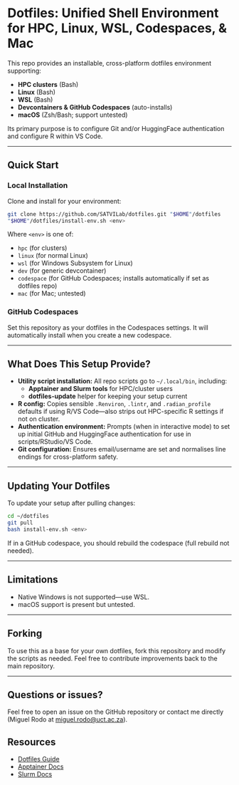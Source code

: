# Dotfiles: Unified Shell Environment for HPC, Linux, WSL, Codespaces, & Mac

This repo provides an installable, cross-platform dotfiles environment supporting:

* **HPC clusters** (Bash)
* **Linux** (Bash)
* **WSL** (Bash)
* **Devcontainers & GitHub Codespaces** (auto-installs)
* **macOS** (Zsh/Bash; support untested)

Its primary purpose is to configure Git and/or HuggingFace authentication and configure R within VS Code. 

---

## Quick Start

### Local Installation

Clone and install for your environment:

```bash
git clone https://github.com/SATVILab/dotfiles.git "$HOME"/dotfiles
"$HOME"/dotfiles/install-env.sh <env>
```

Where `<env>` is one of:

* `hpc` (for clusters)
* `linux` (for normal Linux)
* `wsl` (for Windows Subsystem for Linux)
* `dev` (for generic devcontainer)
* `codespace` (for GitHub Codespaces; installs automatically if set as dotfiles repo)
* `mac` (for Mac; untested)

### GitHub Codespaces

Set this repository as your dotfiles in the Codespaces settings. It will automatically install when you create a new codespace.

---

## What Does This Setup Provide?

* **Utility script installation:**
  All repo scripts go to `~/.local/bin`, including:
  * **Apptainer and Slurm tools** for HPC/cluster users
  * **dotfiles-update** helper for keeping your setup current
* **R config:**
  Copies sensible `.Renviron`, `.lintr`, and `.radian_profile` defaults if using R/VS Code—also strips out HPC-specific R settings if not on cluster.
* **Authentication environment:**
  Prompts (when in interactive mode) to set up initial GitHub and HuggingFace authentication for use in scripts/RStudio/VS Code.
* **Git configuration:**
  Ensures email/username are set and normalises line endings for cross-platform safety.

---

## Updating Your Dotfiles

To update your setup after pulling changes:

```bash
cd ~/dotfiles
git pull
bash install-env.sh <env>
```

If in a GitHub codespace, you should rebuild the codespace (full rebuild not needed).

---

## Limitations

* Native Windows is not supported—use WSL.
* macOS support is present but untested.

---

## Forking

To use this as a base for your own dotfiles, fork this repository and modify the scripts as needed.
Feel free to contribute improvements back to the main repository.

---

## Questions or issues?

Feel free to open an issue on the GitHub repository or contact me directly (Miguel Rodo at miguel.rodo@uct.ac.za).

## Resources

* [Dotfiles Guide](https://dotfiles.github.io/)
* [Apptainer Docs](https://apptainer.org/docs/)
* [Slurm Docs](https://slurm.schedmd.com/documentation.html)
